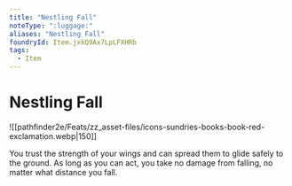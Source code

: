 ```yaml
---
title: "Nestling Fall"
noteType: ":luggage:"
aliases: "Nestling Fall"
foundryId: Item.jxkQ9Ax7LpLFXHRb
tags:
  - Item
---
```


# Nestling Fall
![[pathfinder2e/Feats/zz_asset-files/icons-sundries-books-book-red-exclamation.webp|150]]

You trust the strength of your wings and can spread them to glide safely to the ground. As long as you can act, you take no damage from falling, no matter what distance you fall.

